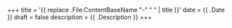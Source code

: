 +++
title = '{{ replace .File.ContentBaseName "-" " " | title }}'
date = {{ .Date }}
draft = false
description = {{ .Description }}
+++
